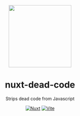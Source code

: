 <div align="center">
<img src="https://avatars.githubusercontent.com/u/79983560" width="200">

# nuxt-dead-code 
Strips dead code from Javascript

[![Nuxt][nuxt-src]][nuxt-href]
[![Vite][vite-src]][vite-href]
</div>


<!-- Badges -->
[nuxt-src]: https://img.shields.io/badge/Nuxt-18181B?logo=nuxt.js
[nuxt-href]: https://github.com/simonhyll/dead-code/tree/main/packages/nuxt-dead-code

[vite-src]: https://img.shields.io/badge/Vite-18181B?logo=vite
[vite-href]: https://github.com/simonhyll/dead-code/tree/main/packages/vite-dead-code
